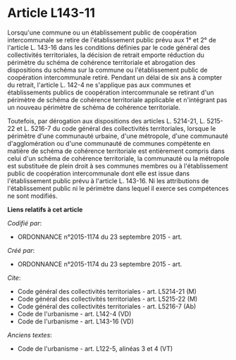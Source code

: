 # Article L143-11

Lorsqu'une commune ou un établissement public de coopération intercommunale se retire de l'établissement public prévu aux 1°
et 2° de l'article L. 143-16 dans les conditions définies par le code général des collectivités territoriales, la décision de
retrait emporte réduction du périmètre du schéma de cohérence territoriale et abrogation des dispositions du schéma sur la
commune ou l'établissement public de coopération intercommunale retiré. Pendant un délai de six ans à compter du retrait,
l'article L. 142-4 ne s'applique pas aux communes et établissements publics de coopération intercommunale se retirant d'un
périmètre de schéma de cohérence territoriale applicable et n'intégrant pas un nouveau périmètre de schéma de cohérence
territoriale. 

Toutefois, par dérogation aux dispositions des articles L. 5214-21, L. 5215-22 et L. 5216-7 du code général des collectivités
territoriales, lorsque le périmètre d'une communauté urbaine, d'une métropole, d'une communauté d'agglomération ou d'une
communauté de communes compétente en matière de schéma de cohérence territoriale est entièrement compris dans celui d'un
schéma de cohérence territoriale, la communauté ou la métropole est substituée de plein droit à ses communes membres ou à
l'établissement public de coopération intercommunale dont elle est issue dans l'établissement public prévu à l'article L.
143-16. Ni les attributions de l'établissement public ni le périmètre dans lequel il exerce ses compétences ne sont modifiés.

**Liens relatifs à cet article**

_Codifié par_:

  - ORDONNANCE n°2015-1174 du 23 septembre 2015 - art.

_Créé par_:

  - ORDONNANCE n°2015-1174 du 23 septembre 2015 - art.

_Cite_:

  - Code général des collectivités territoriales - art. L5214-21 (M)
  - Code général des collectivités territoriales - art. L5215-22 (M)
  - Code général des collectivités territoriales - art. L5216-7 (Ab)
  - Code de l'urbanisme - art. L142-4 (VD)
  - Code de l'urbanisme - art. L143-16 (VD)

_Anciens textes_:

  - Code de l'urbanisme - art. L122-5, alinéas 3 et 4 (VT)
